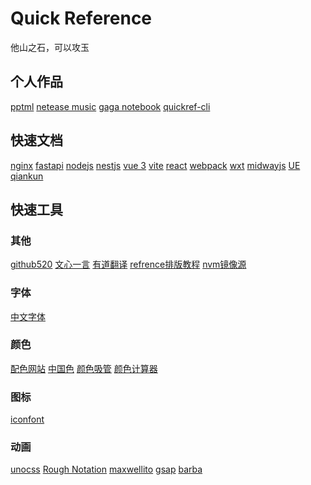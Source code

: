 # Quick Reference

他山之石，可以攻玉
<!--rehype:style=text-align: center; font-family: ;-->

## 个人作品

[pptml](https://yacshy.github.io/pptml/)<!--rehype:style=background: rgb(10 54 137);&class=tag&data-lang=vue2-->
[netease music](https://gitee.com/yacshy/imitate-netease-music)<!--rehype:style=background: rgb(10 54 137);&class=tag&data-lang=vue3-->
[gaga notebook](https://gitee.com/yacshy/gaga-notebook)<!--rehype:style=background: rgb(10 54 137);&class=tag&data-lang=taro-->
[quickref-cli](https://gitee.com/yacshy/quickref-cli)<!--rehype:style=background: rgb(10 54 137);&class=tag&data-lang=ts-->
<!--rehype:class=home-card-->

## 快速文档

[nginx](./refs/nginx.md)<!--rehype:style=background: rgb(0 177 64);-->
[fastapi](./refs/fastapi.md)<!--rehype:style=background: rgb(0 148 133);-->
[nodejs](./refs/nodejs.md)<!--rehype:style=background: rgb(0 153 0);-->
[nestjs](./refs/nestjs.md)<!--rehype:style=background: rgb(237 21 67);-->
[vue 3](./refs/vue.md)<!--rehype:style=background: rgb(64 184 131);-->
[vite](./refs/vite.md)<!--rehype:style=background: rgb(64 120 164);-->
[react](./refs/react.md)<!--rehype:style=background: rgb(12 200 176);-->
[webpack](./refs/webpack.md)<!--rehype:style=background: rgb(117 175 204);-->
[wxt](./refs/wxt.md)<!--rehype:style=background: rgb(83 188 74);-->
[midwayjs](./refs/midwayjs.md)<!--rehype:style=background: rgb(146 185 255);-->
[UE](./refs/ue.md)<!--rehype:style=background: rgb(38 187 255);-->
[qiankun](./refs/qiankun.md)<!--rehype:style=background: rgb(229 165 64);-->
<!--rehype:class=home-card-->

## 快速工具

### 其他
<!--rehype:wrap-class=col-span-3-->
[github520](https://raw.hellogithub.com/hosts)<!--rehype:style=background: rgb(119 168 196);-->
[文心一言](https://yiyan.baidu.com/)<!--rehype:style=background: rgb(119 168 196);-->
[有道翻译](https://fanyi.youdao.com)<!--rehype:style=background: rgb(252 1 26);-->
[refrence排版教程](./refs/quickreference.md)<!--rehype:style=background: rgb(34 142 108);-->
[nvm镜像源](https://nvm.p6p.net/use/mirror.html)<!--rehype:style=background: rgb(34 142 108);-->
<!--rehype:class=home-card-->

### 字体
<!--rehype:wrap-class=col-span-3-->
[中文字体](http://xiazaiziti.com/category/zhongwenziti)<!--rehype:style=background: rgb(0 174 227);-->
<!--rehype:class=home-card-->

### 颜色
<!--rehype:wrap-class=col-span-3-->
[配色网站](https://flatuicolors.com/)<!--rehype:style=background:rgb(37 204 247);-->
[中国色](https://www.zhongguose.com/)<!--rehype:style=background:rgb(192 72 81);-->
[颜色吸管](https://photokit.com/colors/eyedropper/?lang=zh)<!--rehype:style=background: rgb(55 22 127);-->
[颜色计算器](https://photokit.com/colors/color-calculator/?lang=zh)<!--rehype:style=background: rgb(0 123 255);-->
<!--rehype:class=home-card-->

### 图标
<!--rehype:wrap-class=col-span-3-->
[iconfont](https://www.iconfont.cn/)<!--rehype:style=background: rgb(111 121 159);-->
<!--rehype:class=home-card-->

### 动画
<!--rehype:wrap-class=col-span-3-->
[unocss](https://unocss.dev/interactive/)<!--rehype:style=background: rgb(77 77 77);-->
[Rough Notation](https://roughnotation.com/)<!--rehype:style=background: rgb(77 77 77);-->
[maxwellito](https://maxwellito.github.io/vivus/)<!--rehype:style=background: rgb(77 77 77);-->
[gsap](https://gsap.com/)<!--rehype:style=background: rgb(77 77 77);-->
[barba](https://barba.js.org/)<!--rehype:style=background: rgb(77 77 77);-->
<!--rehype:class=home-card-->

